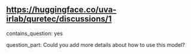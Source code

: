 ## https://huggingface.co/uva-irlab/quretec/discussions/1

contains_question: yes

question_part: Could you add more details about how to use this model?